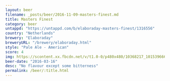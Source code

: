 ```yaml
---
layout: beer
filename: _posts/beer/2016-11-09-masters-finest.md
title: Masters Finest
category: beer
untappd: "https://untappd.com/b/elaboraday-masters-finest/1316556"
country: "Netherlands"
brewery: "Elaboraday"
breweryURL: "/brewery/elaboraday.html"
style: "Pale Ale - American"
score: 4
img: https://scontent.xx.fbcdn.net/v/t1.0-0/p480x480/10368217_10153966651078745_5301100254520843348_n.jpg?_nc_cat=0&oh=c99288ea737248104b48cde8a58a27db&oe=5BB6FBB9
beer-date: "2016-03-16"
desc: "No flavour except some bitterness"
permalink: /beer/:title.html
---
```

